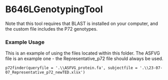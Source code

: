 # B646LGenotypingTool

Note that this tool requires that BLAST is installed on your computer, and the custom file includes the P72 genotypes.

### Example Usage
This is an example of using the files located within this folder. The ASFVG file is an example one - the Representative_p72 file should always be used.

    p72finder(queryfile = '.\\ASFVG_protein.fa', subjectfile = '.\\23-07-07_Representative_p72_newTED.xlsx')
  
